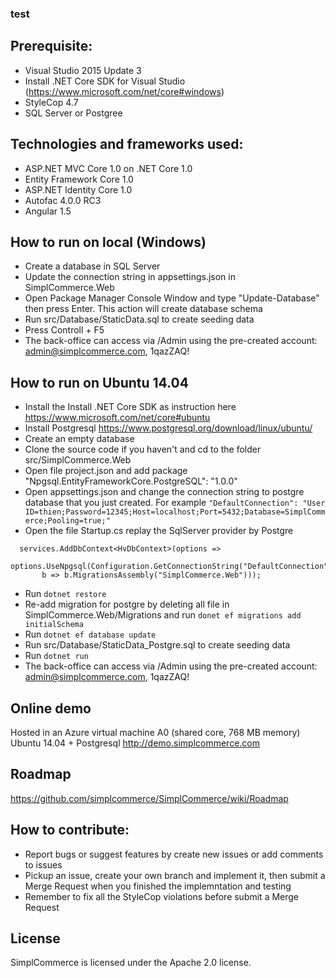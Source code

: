 ### test

## Prerequisite:
- Visual Studio 2015 Update 3
- Install .NET Core SDK for Visual Studio (https://www.microsoft.com/net/core#windows)
- StyleCop 4.7
- SQL Server or Postgree

## Technologies and frameworks used:
- ASP.NET MVC Core 1.0 on .NET Core 1.0
- Entity Framework Core 1.0
- ASP.NET Identity Core 1.0
- Autofac 4.0.0 RC3
- Angular 1.5


## How to run on local (Windows)
- Create a database in SQL Server
- Update the connection string in appsettings.json in SimplCommerce.Web
- Open Package Manager Console Window and type "Update-Database" then press Enter. This action will create database schema
- Run src/Database/StaticData.sql to create seeding data
- Press Controll + F5
- The back-office can access via /Admin using the pre-created account: admin@simplcommerce.com, 1qazZAQ!

## How to run on Ubuntu 14.04
 - Install the Install .NET Core SDK as instruction here https://www.microsoft.com/net/core#ubuntu
 - Install Postgresql https://www.postgresql.org/download/linux/ubuntu/
 - Create an empty database
 - Clone the source code if you haven't and cd to the folder src/SimplCommerce.Web
 - Open file project.json and add package "Npgsql.EntityFrameworkCore.PostgreSQL": "1.0.0"
 - Open appsettings.json and change the connection string to postgre database that you just created. For example
   ``` "DefaultConnection": "User ID=thien;Password=12345;Host=localhost;Port=5432;Database=SimplCommerce;Pooling=true;" ```
 - Open the file Startup.cs replay the SqlServer provider by Postgre
 ```
   services.AddDbContext<HvDbContext>(options =>
        options.UseNpgsql(Configuration.GetConnectionString("DefaultConnection"),
        b => b.MigrationsAssembly("SimplCommerce.Web")));
 ```
 - Run ```dotnet restore``` 
 - Re-add migration for postgre by deleting all file in SimplCommerce.Web/Migrations and run ```donet ef migrations add initialSchema```
 - Run ```dotnet ef database update```
 - Run src/Database/StaticData_Postgre.sql to create seeding data
 - Run ```dotnet run```
 - The back-office can access via /Admin using the pre-created account: admin@simplcommerce.com, 1qazZAQ!

## Online demo
Hosted in an Azure virtual machine A0 (shared core, 768 MB memory)
Ubuntu 14.04 + Postgresql
http://demo.simplcommerce.com

## Roadmap
https://github.com/simplcommerce/SimplCommerce/wiki/Roadmap

## How to contribute:
- Report bugs or suggest features by create new issues or add comments to issues
- Pickup an issue, create your own branch and implement it, then submit a Merge Request when you finished the implemntation and testing
- Remember to fix all the StyleCop violations before submit a Merge Request

## License
SimplCommerce is licensed under the Apache 2.0 license.
